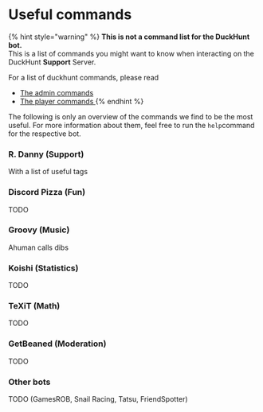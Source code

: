 # Useful commands

{% hint style="warning" %}
**This is not a command list for the DuckHunt bot.**  
This is a list of commands you might want to know when interacting on the DuckHunt **Support** Server.

For a list of duckhunt commands, please read

* [The admin commands](../bot-administration/admin-commands.md)
* [The player commands ](../players-guide/player-commands.md)
{% endhint %}

The following is only an overview of the commands we find to be the most useful. For more information about them, feel free to run the `help`command for the respective bot.

### R. Danny \(Support\)

With a list of useful tags

### Discord Pizza \(Fun\)

TODO

### Groovy \(Music\)

Ahuman calls dibs

### Koishi \(Statistics\)

TODO

### TeXiT \(Math\)

TODO

### GetBeaned \(Moderation\)

TODO

### Other bots

TODO \(GamesROB, Snail Racing, Tatsu, FriendSpotter\)




